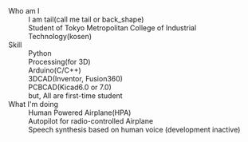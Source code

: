 <dl>

  <dt>Who am I</dt>
    <dd>I am tail(call me tail or back_shape)</dd>
    <dd>Student of Tokyo Metropolitan College of Industrial Technology(kosen)</dd>

  <dt>Skill</dt>
    <dd>Python</dd>
    <dd>Processing(for 3D)</dd>
    <dd>Arduino(C/C++)</dd>
    <dd>3DCAD(Inventor, Fusion360)</dd>
    <dd>PCBCAD(Kicad6.0 or 7.0)</dd>
    <dd>but, All are first-time student</dd>

  <dt>What I'm doing</dt>
    <dd>Human Powered Airplane(HPA)</dd>
    <dd>Autopilot for radio-controlled Airplane</dd>
    <dd>Speech synthesis based on human voice (development inactive)</dd>

</dl>
